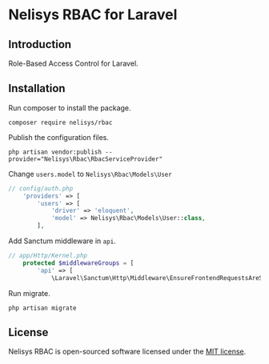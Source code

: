 # Nelisys RBAC for Laravel

## Introduction

Role-Based Access Control for Laravel.

## Installation

Run composer to install the package.

```
composer require nelisys/rbac
```

Publish the configuration files.

```
php artisan vendor:publish --provider="Nelisys\Rbac\RbacServiceProvider"
```

Change `users.model` to `Nelisys\Rbac\Models\User`

```php
// config/auth.php
    'providers' => [
        'users' => [
            'driver' => 'eloquent',
            'model' => Nelisys\Rbac\Models\User::class,
        ],
```

Add Sanctum middleware in `api`.

```php
// app/Http/Kernel.php
    protected $middlewareGroups = [
        'api' => [
            \Laravel\Sanctum\Http\Middleware\EnsureFrontendRequestsAreStateful::class,
```

Run migrate.

```
php artisan migrate
```

## License

Nelisys RBAC is open-sourced software licensed under the [MIT license](LICENSE.md).
